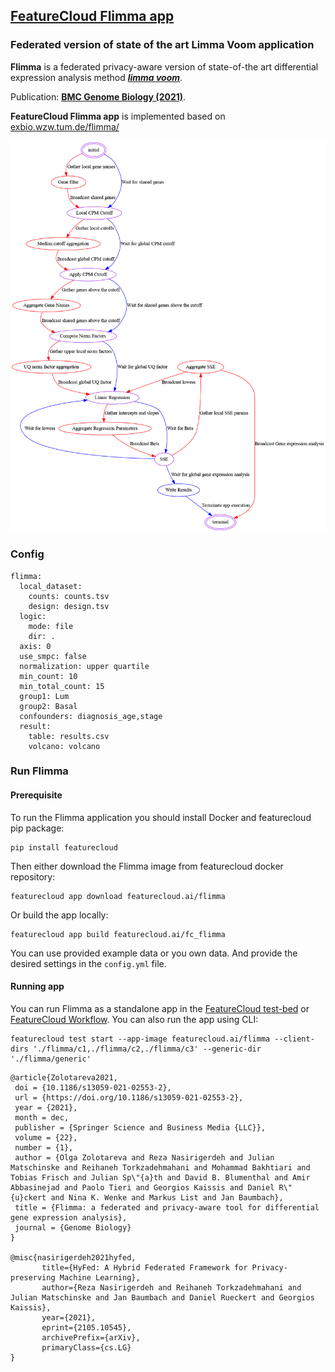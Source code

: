 ## [FeatureCloud Flimma app](https://featurecloud.ai/app/flimma)
### Federated version of state of the art Limma Voom application
<p><b>Flimma</b> is a federated privacy-aware version of state-of-the art differential expression analysis method <a href="https://bioconductor.org/packages/release/bioc/html/limma.html"><i><b>limma voom</b></i></a>.</p> 
   <p>Publication: <a href="https://genomebiology.biomedcentral.com/articles/10.1186/s13059-021-02553-2"<i><b> BMC Genome Biology (2021)</b></i></a>.</p> 
   
   <p><b>FeatureCloud Flimma app</b> is implemented based on <a href="https://exbio.wzw.tum.de/flimma/"<i>exbio.wzw.tum.de/flimma/</i></a></p> 

![state diagram](data/images/state_diagram_plot.png)

### Config

```angular2html
flimma:
  local_dataset:
    counts: counts.tsv
    design: design.tsv
  logic:
    mode: file
    dir: .
  axis: 0
  use_smpc: false
  normalization: upper quartile
  min_count: 10
  min_total_count: 15
  group1: Lum
  group2: Basal
  confounders: diagnosis_age,stage
  result:
    table: results.csv
    volcano: volcano
```

### Run Flimma
#### Prerequisite
To run the Flimma application you should install Docker and featurecloud pip package:
```shell 
pip install featurecloud
```
Then either download the Flimma image from featurecloud docker repository:
```shell
featurecloud app download featurecloud.ai/flimma 
```
Or build the app locally:
```shell
featurecloud app build featurecloud.ai/fc_flimma 
```
You can use provided example data or you own data. And provide the desired settings in the `config.yml` file.
#### Running app
You can run Flimma as a standalone app in the [FeatureCloud test-bed](https://featurecloud.ai/development/test) or [FeatureCloud Workflow](https://featurecloud.ai/projects). You can also run the app using CLI:
```shell
featurecloud test start --app-image featurecloud.ai/flimma --client-dirs './flimma/c1,./flimma/c2,./flimma/c3' --generic-dir './flimma/generic'
```
```angular2html
@article{Zolotareva2021,
 doi = {10.1186/s13059-021-02553-2},
 url = {https://doi.org/10.1186/s13059-021-02553-2},
 year = {2021},
 month = dec,
 publisher = {Springer Science and Business Media {LLC}},
 volume = {22},
 number = {1},
 author = {Olga Zolotareva and Reza Nasirigerdeh and Julian Matschinske and Reihaneh Torkzadehmahani and Mohammad Bakhtiari and Tobias Frisch and Julian Sp\"{a}th and David B. Blumenthal and Amir Abbasinejad and Paolo Tieri and Georgios Kaissis and Daniel R\"{u}ckert and Nina K. Wenke and Markus List and Jan Baumbach},
 title = {Flimma: a federated and privacy-aware tool for differential gene expression analysis},
 journal = {Genome Biology}
}
  
@misc{nasirigerdeh2021hyfed,
       title={HyFed: A Hybrid Federated Framework for Privacy-preserving Machine Learning},
       author={Reza Nasirigerdeh and Reihaneh Torkzadehmahani and Julian Matschinske and Jan Baumbach and Daniel Rueckert and Georgios Kaissis},
       year={2021},
       eprint={2105.10545},
       archivePrefix={arXiv},
       primaryClass={cs.LG}
}
```
